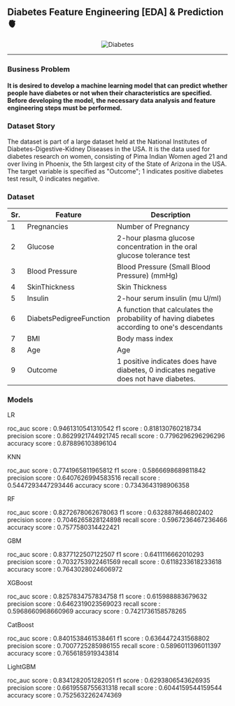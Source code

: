 ## Diabetes Feature Engineering [EDA] & Prediction 🫀

<p align="center">
  <img src="https://gogomall.co.id/blog/wp-content/uploads/2021/09/ciri-ciri-diabetes.jpg" alt="Diabetes"/> 
</p>

---

### Business Problem

#### It is desired to develop a machine learning model that can predict whether people have diabetes or not when their characteristics are specified. Before developing the model, the necessary data analysis and feature engineering steps must be performed.

### Dataset Story

The dataset is part of a large dataset held at the National Institutes of Diabetes-Digestive-Kidney Diseases in the USA. It is the data used for diabetes research on women, consisting of Pima Indian Women aged 21 and over living in Phoenix, the 5th largest city of the State of Arizona in the USA. The target variable is specified as "Outcome"; 1 indicates positive diabetes test result, 0 indicates negative.

### Dataset

 Sr. | Feature  | Description |
--- | --- | --- | 
1 |Pregnancies| Number of Pregnancy                                |
2 |Glucose| 	2-hour plasma glucose concentration in the oral glucose tolerance test    |    
3 |Blood Pressure	| 	Blood Pressure (Small Blood Pressure) (mmHg) |
4 |SkinThickness	| 	Skin Thickness    |    
5 |Insulin| 	2-hour serum insulin (mu U/ml)    |    
6 |DiabetsPedigreeFunction| A function that calculates the probability of having diabetes according to one's descendants   |    
7 |BMI|	Body mass index    |    
8 |Age| Age    |    
9 |Outcome| 	1 positive indicates does have diabetes, 0 indicates negative does not have diabetes.    |    

### Models

LR

roc_auc score : 0.9461310541310542
f1 score : 0.818130760218734
precision score : 0.8629921744921745
recall score : 0.7796296296296296
accuracy score : 0.878896103896104

KNN

roc_auc score : 0.7741965811965812
f1 score : 0.5866698689811842
precision score : 0.6407626994583516
recall score : 0.5447293447293446
accuracy score : 0.7343643198906358

RF

roc_auc score : 0.8272678062678063
f1 score : 0.6328878646802402
precision score : 0.7046265828124898
recall score : 0.5967236467236466
accuracy score : 0.7577580314422421

GBM

roc_auc score : 0.8377122507122507
f1 score : 0.6411116662010293
precision score : 0.7032753922461569
recall score : 0.6118233618233618
accuracy score : 0.7643028024606972

XGBoost

roc_auc score : 0.8257834757834758
f1 score : 0.615988883679632
precision score : 0.6462319023569023
recall score : 0.5968660968660969
accuracy score : 0.7421736158578265

CatBoost

roc_auc score : 0.8401538461538461
f1 score : 0.6364472431568802
precision score : 0.7007725285986155
recall score : 0.5896011396011397
accuracy score : 0.7656185919343814

LightGBM

roc_auc score : 0.8341282051282051
f1 score : 0.6293806543626935
precision score : 0.6619558755631318
recall score : 0.6044159544159544
accuracy score : 0.7525632262474369
